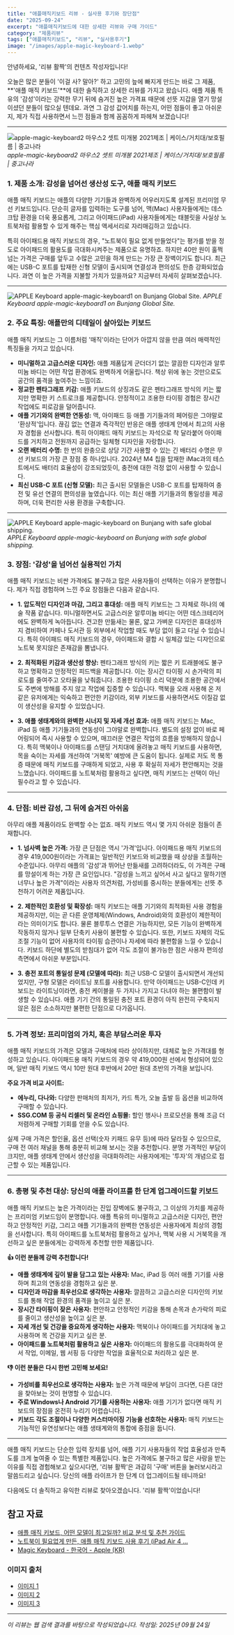 ```yaml
---
title: "애플매직키보드 리뷰 - 실사용 후기와 장단점"
date: "2025-09-24"
excerpt: "애플매직키보드에 대한 상세한 리뷰와 구매 가이드"
category: "제품리뷰"
tags: ["애플매직키보드", "리뷰", "실사용후기"]
image: "/images/apple-magic-keyboard-1.webp"
---
```


안녕하세요, '리뷰 활짝'의 컨텐츠 작성자입니다!

오늘은 많은 분들이 '이걸 사? 말아?' 하고 고민의 늪에 빠지게 만드는 바로 그 제품, **'애플 매직 키보드'**에 대한 솔직하고 상세한 리뷰를 가지고 왔습니다. 애플 제품 특유의 '감성'이라는 강력한 무기 뒤에 숨겨진 높은 가격표 때문에 선뜻 지갑을 열기 망설이셨던 분들이 많으실 텐데요. 과연 그 감성 값어치를 하는지, 어떤 점들이 좋고 아쉬운지, 제가 직접 사용하면서 느낀 점들과 함께 꼼꼼하게 파헤쳐 보겠습니다!

---

![apple-magic-keyboard2 마우스2 셋트 미개봉 2021제조 | 케이스/거치대/보호필름 | 중고나라](/images/apple-magic-keyboard-1.webp)
_apple-magic-keyboard2 마우스2 셋트 미개봉 2021제조 | 케이스/거치대/보호필름 | 중고나라_

### 1. 제품 소개: 감성을 넘어선 생산성 도구, 애플 매직 키보드

애플 매직 키보드는 애플의 다양한 기기들과 완벽하게 어우러지도록 설계된 프리미엄 무선 키보드입니다. 단순히 글자를 입력하는 도구를 넘어, 맥(Mac) 사용자들에게는 데스크탑 환경을 더욱 풍요롭게, 그리고 아이패드(iPad) 사용자들에게는 태블릿을 사실상 노트북처럼 활용할 수 있게 해주는 핵심 액세서리로 자리매김하고 있습니다.

특히 아이패드용 매직 키보드의 경우, "노트북이 필요 없게 만들었다"는 평가를 받을 정도로 아이패드의 활용도를 극대화시켜주는 제품으로 유명하죠. 하지만 40만 원이 훌쩍 넘는 가격은 구매를 앞두고 수많은 고민을 하게 만드는 가장 큰 장벽이기도 합니다. 최근에는 USB-C 포트를 탑재한 신형 모델이 출시되며 연결성과 편의성도 한층 강화되었습니다. 과연 이 높은 가격을 지불할 가치가 있을까요? 지금부터 자세히 살펴보겠습니다.

---

![APPLE Keyboard apple-magic-keyboard1 on Bunjang Global Site.](/images/apple-magic-keyboard-2.webp)
_APPLE Keyboard apple-magic-keyboard1 on Bunjang Global Site._

### 2. 주요 특징: 애플만의 디테일이 살아있는 키보드

애플 매직 키보드는 그 이름처럼 '매직'이라는 단어가 아깝지 않을 만큼 여러 매력적인 특징들을 가지고 있습니다.

- **미니멀하고 고급스러운 디자인:** 애플 제품답게 군더더기 없는 깔끔한 디자인과 알루미늄 바디는 어떤 작업 환경에도 완벽하게 어울립니다. 책상 위에 놓는 것만으로도 공간의 품격을 높여주는 느낌이죠.
- **정교한 펜타그래프 키감:** 애플 키보드의 상징과도 같은 펜타그래프 방식의 키는 짧지만 명확한 키 스트로크를 제공합니다. 안정적이고 조용한 타이핑 경험은 장시간 작업에도 피로감을 덜어줍니다.
- **애플 기기와의 완벽한 연동성:** 맥, 아이패드 등 애플 기기들과의 페어링은 그야말로 '환상적'입니다. 끊김 없는 연결과 즉각적인 반응은 애플 생태계 안에서 최고의 사용자 경험을 선사합니다. 특히 아이패드 매직 키보드는 자석으로 착 달라붙어 아이패드를 거치하고 전원까지 공급하는 일체형 디자인을 자랑합니다.
- **오랜 배터리 수명:** 한 번의 완충으로 상당 기간 사용할 수 있는 긴 배터리 수명은 무선 키보드의 가장 큰 장점 중 하나입니다. 2024년 M4 칩을 탑재한 iMac과의 테스트에서도 배터리 효율성이 강조되었듯이, 충전에 대한 걱정 없이 사용할 수 있습니다.
- **최신 USB-C 포트 (신형 모델):** 최근 출시된 모델들은 USB-C 포트를 탑재하여 충전 및 유선 연결의 편의성을 높였습니다. 이는 최신 애플 기기들과의 통일성을 제공하며, 더욱 편리한 사용 환경을 구축합니다.

---

![APPLE Keyboard apple-magic-keyboard on Bunjang with safe global shipping.](/images/apple-magic-keyboard-3.webp)
_APPLE Keyboard apple-magic-keyboard on Bunjang with safe global shipping._

### 3. 장점: '감성'을 넘어선 실용적인 가치

애플 매직 키보드는 비싼 가격에도 불구하고 많은 사용자들이 선택하는 이유가 분명합니다. 제가 직접 경험하며 느낀 주요 장점들은 다음과 같습니다.

- **1. 압도적인 디자인과 마감, 그리고 휴대성:**
  애플 매직 키보드는 그 자체로 하나의 예술 작품 같습니다. 미니멀하면서도 고급스러운 알루미늄 바디는 어떤 데스크테리어에도 완벽하게 녹아듭니다. 견고한 만듦새는 물론, 얇고 가벼운 디자인은 휴대성까지 겸비하여 카페나 도서관 등 외부에서 작업할 때도 부담 없이 들고 다닐 수 있습니다. 특히 아이패드 매직 키보드의 경우, 아이패드와 결합 시 일체감 있는 디자인으로 노트북 못지않은 존재감을 뽐냅니다.

- **2. 최적화된 키감과 생산성 향상:**
  펜타그래프 방식의 키는 짧은 키 트래블에도 불구하고 명확하고 안정적인 피드백을 제공합니다. 이는 장시간 타이핑 시 손가락의 피로도를 줄여주고 오타율을 낮춰줍니다. 조용한 타이핑 소리 덕분에 조용한 공간에서도 주변에 방해를 주지 않고 작업에 집중할 수 있습니다. 맥북을 오래 사용해 온 저 같은 유저에게는 익숙하고 편안한 키감이라, 외부 키보드를 사용하면서도 이질감 없이 생산성을 유지할 수 있었습니다.

- **3. 애플 생태계와의 완벽한 시너지 및 자세 개선 효과:**
  애플 매직 키보드는 Mac, iPad 등 애플 기기들과의 연동성이 그야말로 완벽합니다. 별도의 설정 없이 바로 페어링되어 즉시 사용할 수 있으며, 매끄러운 연결은 작업의 흐름을 방해하지 않습니다. 특히 맥북이나 아이패드를 스탠딩 거치대에 올려놓고 매직 키보드를 사용하면, 목을 숙이는 자세를 개선하여 '거북목' 예방에 큰 도움이 됩니다. 실제로 저도 목 통증 때문에 매직 키보드를 구매하게 되었고, 사용 후 확실히 자세가 편안해지는 것을 느꼈습니다. 아이패드를 노트북처럼 활용하고 싶다면, 매직 키보드는 선택이 아닌 필수라고 할 수 있습니다.

---

### 4. 단점: 비싼 감성, 그 뒤에 숨겨진 아쉬움

아무리 애플 제품이라도 완벽할 수는 없죠. 매직 키보드 역시 몇 가지 아쉬운 점들이 존재합니다.

- **1. 넘사벽 높은 가격:**
  가장 큰 단점은 역시 '가격'입니다. 아이패드용 매직 키보드의 경우 419,000원이라는 가격표는 일반적인 키보드와 비교했을 때 상상을 초월하는 수준입니다. 아무리 애플의 '감성'과 뛰어난 만듦새를 고려하더라도, 이 가격은 구매를 망설이게 하는 가장 큰 요인입니다. "감성을 느끼고 싶어서 사고 싶다고 말하기엔 너무나 높은 가격"이라는 사용자 의견처럼, 가성비를 중시하는 분들에게는 선뜻 추천하기 어려운 제품입니다.

- **2. 제한적인 호환성 및 확장성:**
  매직 키보드는 애플 기기와의 최적화된 사용 경험을 제공하지만, 이는 곧 다른 운영체제(Windows, Android)와의 호환성이 제한적이라는 의미이기도 합니다. 물론 블루투스 연결은 가능하지만, 모든 기능이 완벽하게 작동하지 않거나 일부 단축키 사용이 불편할 수 있습니다. 또한, 키보드 자체의 각도 조절 기능이 없어 사용자의 타이핑 습관이나 자세에 따라 불편함을 느낄 수 있습니다. 키보드 하단에 별도의 받침대가 없어 각도 조절이 불가능한 점은 사용자 편의성 측면에서 아쉬운 부분입니다.

- **3. 충전 포트의 통일성 문제 (모델에 따라):**
  최근 USB-C 모델이 출시되면서 개선되었지만, 구형 모델은 라이트닝 포트를 사용합니다. 만약 아이패드는 USB-C인데 키보드는 라이트닝이라면, 충전 케이블을 두 가지나 가지고 다녀야 하는 불편함이 발생할 수 있습니다. 애플 기기 간의 통일된 충전 포트 환경이 아직 완전히 구축되지 않은 점은 소소하지만 불편한 단점으로 다가옵니다.

---

### 5. 가격 정보: 프리미엄의 가치, 혹은 부담스러운 투자

애플 매직 키보드의 가격은 모델과 구매처에 따라 상이하지만, 대체로 높은 가격대를 형성하고 있습니다. 아이패드용 매직 키보드의 경우 약 419,000원 선에서 형성되어 있으며, 일반 매직 키보드 역시 10만 원대 후반에서 20만 원대 초반의 가격을 보입니다.

**주요 가격 비교 사이트:**

- **에누리, 다나와:** 다양한 판매처의 최저가, 카드 특가, 오늘 출발 등 옵션을 비교하여 구매할 수 있습니다.
- **SSG.COM 등 공식 리셀러 및 온라인 쇼핑몰:** 할인 행사나 프로모션을 통해 조금 더 저렴하게 구매할 기회를 얻을 수도 있습니다.

실제 구매 가격은 할인율, 옵션 선택(숫자 키패드 유무 등)에 따라 달라질 수 있으므로, 구매 전 여러 채널을 통해 충분히 비교해 보시는 것을 추천합니다. 분명 가격적인 부담이 크지만, 애플 생태계 안에서 생산성을 극대화하려는 사용자에게는 '투자'의 개념으로 접근할 수 있는 제품입니다.

---

### 6. 총평 및 추천 대상: 당신의 애플 라이프를 한 단계 업그레이드할 키보드

애플 매직 키보드는 높은 가격이라는 진입 장벽에도 불구하고, 그 이상의 가치를 제공하는 프리미엄 키보드임이 분명합니다. 애플 특유의 미니멀하고 고급스러운 디자인, 편안하고 안정적인 키감, 그리고 애플 기기들과의 완벽한 연동성은 사용자에게 최상의 경험을 선사합니다. 특히 아이패드를 노트북처럼 활용하고 싶거나, 맥북 사용 시 거북목을 개선하고 싶은 분들에게는 강력하게 추천할 만한 제품입니다.

**👍 이런 분들께 강력 추천합니다!**

- **애플 생태계에 깊이 발을 담그고 있는 사용자:** Mac, iPad 등 여러 애플 기기를 사용하며 최고의 연동성을 경험하고 싶은 분.
- **디자인과 마감을 최우선으로 생각하는 사용자:** 깔끔하고 고급스러운 디자인의 키보드를 통해 작업 환경의 품격을 높이고 싶은 분.
- **장시간 타이핑이 잦은 사용자:** 편안하고 안정적인 키감을 통해 손목과 손가락의 피로를 줄이고 생산성을 높이고 싶은 분.
- **자세 개선 및 건강을 중요하게 생각하는 사용자:** 맥북이나 아이패드를 거치대에 놓고 사용하며 목 건강을 지키고 싶은 분.
- **아이패드를 노트북처럼 활용하고 싶은 사용자:** 아이패드의 활용도를 극대화하여 문서 작업, 이메일, 웹 서핑 등 다양한 작업을 효율적으로 처리하고 싶은 분.

**👎 이런 분들은 다시 한번 고민해 보세요!**

- **가성비를 최우선으로 생각하는 사용자:** 높은 가격 때문에 부담이 크다면, 다른 대안을 찾아보는 것이 현명할 수 있습니다.
- **주로 Windows나 Android 기기를 사용하는 사용자:** 애플 기기가 없다면 매직 키보드의 장점을 온전히 누리기 어렵습니다.
- **키보드 각도 조절이나 다양한 커스터마이징 기능을 선호하는 사용자:** 매직 키보드는 기능적인 유연성보다는 애플 생태계와의 통합에 중점을 둡니다.

---

애플 매직 키보드는 단순한 입력 장치를 넘어, 애플 기기 사용자들의 작업 효율성과 만족도를 크게 높여줄 수 있는 특별한 제품입니다. 높은 가격에도 불구하고 많은 사랑을 받는 이유를 직접 경험해보고 싶으시다면, '리뷰 활짝'은 과감히 '구매' 버튼을 눌러보시라고 말씀드리고 싶습니다. 당신의 애플 라이프가 한 단계 더 업그레이드될 테니까요!

다음에도 더 솔직하고 유익한 리뷰로 찾아오겠습니다. '리뷰 활짝'이었습니다!

## 참고 자료

- [애플 매직 키보드, 어떤 모델이 최고일까? 비교 분석 및 추천 가이드](https://whatisitit.tistory.com/entry/애플-매직-키보드-어떤-모델이-최고일까-비교-분석-및-추천-가이드)
- [노트북이 필요없게 만든, 애플 매직 키보드 사용 후기 (iPad Air 4 ...](https://blog.naver.com/moonggle_/223949120412)
- [Magic Keyboard - 한국어 - Apple (KR)](https://www.apple.com/kr/shop/product/MXCL3KH/A/magic-keyboard-usb-c-한국어)

### 이미지 출처

- [이미지 1](https://cafeptthumb-phinf.pstatic.net/MjAyMTA5MTJfMTQg/MDAxNjMxNDIxNjU0NTY4._AMtu1QMm74hQHTKSKzCtrpyTLMZFYBirsBER_XONZYg.Nkudd5loKfTaBkwFYDbxOEcKXA1P-NDPr4qYiGCFarIg.JPEG/IMG_4296.jpg?type=w800)
- [이미지 2](https://media.bunjang.co.kr/product/222847079_8_1682989405_w1500.jpg)
- [이미지 3](https://media.bunjang.co.kr/product/182696962_1_1647846722_w840.jpg)

---

_이 리뷰는 웹 검색 결과를 바탕으로 작성되었습니다._
_작성일: 2025년 09월 24일_
